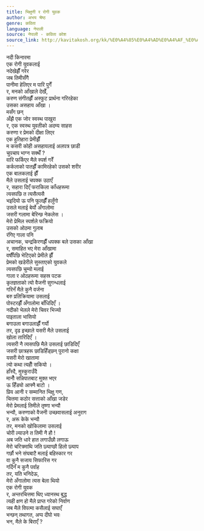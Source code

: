 ```yaml
---
title: भिक्षुणी र रोगी युवक
author: अभय श्रेष्ठ
genre: कविता
language: नेपाली
source: नेपाली - कविता कोश
source_link: http://kavitakosh.org/kk/%E0%A4%85%E0%A4%AD%E0%A4%AF_%E0%A4%B6%E0%A5%8D%E0%A4%B0%E0%A5%87%E0%A4%B7%E0%A5%8D%E0%A4%A0
---
```


नदी किनारमा  
एक रोगी युवकलाई  
नदेखेझैँ गरेर  
जब तिमीसँगै  
पानीमा हेलिएर म पारि पुगेँ  
र, मनको आँखाले देखेँ,  
करुण संगीतझैँ अस्फुट प्रार्थना गरिरहेका  
उसका असहाय आँखा ।  
मसँग छन्  
अँझै एक जोर स्वस्थ पाखुरा  
र, एक स्वस्थ युवतीको अदम्य साहस  
करुणा र प्रेमको दीक्षा लिएर  
एक हुतिहारा प्रेमीझैँ  
म कसरी कोही असहायलाई अलपत्र छाडी  
चुपचाप भाग्न सक्थेँ ?  
वारि फर्किएर मैले स्पर्श गरेँ  
कर्कलाको पातझैँ कामिरहेको उसको शरीर  
एक बालकलाई झैँ  
मैले उसलाई चपक्क उठाएँ  
र, सहारा दिएँ फराकिला काँधहरूमा  
त्यसपछि त त्यसैत्यसै  
भइदियो ऊ पनि फूलझैँँ हलुँगो  
उसले मलाई बेर्यो अँगालोमा  
जसरी गलामा बेरिन्छ नेकलेस ।  
मेरो प्रेमिल स्पर्शले फक्रियो  
उसको ओठमा गुलाब  
रंगिए गाला पनि  
अचानक, चन्द्रकिरणझैँ धपक्क बले उसका आँखा  
र, समाहित भए मेरा आँखामा  
वर्षौँपछि भेटिएको प्रेमीले झैँ  
प्रेमको खडेरीले सुस्ताएको युवकले  
त्यसपछि चुम्यो मलाई  
गाला र ओठहरूमा सहस्र पटक  
कृतज्ञताको त्यो वैजनी सुगन्धलाई  
गरिनँ मैले कुनै वर्जना  
बरु प्रतिक्रियामा उसलाई  
पोस्टरझैँ अँगालोमा बाँधिदिएँ ।  
नदीको भेलले मेरो चिवर भिज्यो  
पाइताला भासियो  
बगाउला बगाउलाझैँ गर्यो  
तर, दृढ इच्छाले यसरी मैले उसलाई  
खोला तारिदिएँ ।  
त्यसरी नै त्यसपछि मैले उसलाई छाडिदिएँ  
जसरी छात्रहरू छाडिहिँड्छन् पुरानो कक्षा  
यसरी मेरो खातामा  
त्यो कथा त्यहीँ सकियो ।  
हाँस्दै, मुस्कुराउँदै  
मानौँ सन्निपातबाट मुक्त भएर  
ऊ हिँड्यो आफ्नै बाटो ।  
प्रिय आनी र सम्मानित भिक्षु गण,  
चित्तमा कठोर सत्ताको आँखा जडेर  
मेरो प्रेमलाई तिमीले तृष्णा भन्यौ  
भन्यौ, करुणाको वैजनी उच्छवासलाई अनुराग  
र, अरू केके भन्यौ  
तर, मनको खोकिलामा उसलाई  
चोरी ल्याउने त तिमी नै हौ !  
अब जति धारे हात लगाउँछौ लगाऊ  
मेरो चरित्रमाथि जति छ्याप्छौ हिलो छ्याप  
गर्छौ भने संघबाटै मलाई बहिस्कार गर  
वा कुनै सजाय सिफारिस गर  
गर्दिनँ म कुनै पर्वाह  
तर, यति भनिदेऊ,  
मेरो अँगालोमा त्यस बेला थियो  
एक रोगी युवक  
र, अन्तरचित्तमा थिए ध्यानस्थ बुद्ध  
त्यही क्षण हो मैले प्राप्त गरेको निर्वाण  
जब मैले विपत्मा कसैलाई सघाएँ  
भन्छन् तथागत, अप्प दीपो भवः  
भन, मैले के बिराएँ ?
